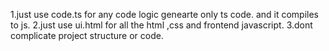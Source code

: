 1.just use code.ts for any code logic genearte only ts code. and it compiles to js.
2.just use ui.html for all the html ,css and frontend javascript.
3.dont complicate project structure or code.
